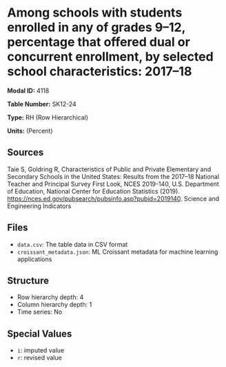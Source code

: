 # Among schools with students enrolled in any of grades 9–12, percentage that offered dual or concurrent enrollment, by selected school characteristics: 2017–18

**Modal ID:** 4118

**Table Number:** SK12-24

**Type:** RH (Row Hierarchical)

**Units:** (Percent)

## Sources

Taie S, Goldring R, Characteristics of Public and Private Elementary and Secondary Schools in the United States: Results from the 2017–18 National Teacher and Principal Survey First Look, NCES 2019-140, U.S. Department of Education, National Center for Education Statistics (2019). https://nces.ed.gov/pubsearch/pubsinfo.asp?pubid=2019140. Science and Engineering Indicators

## Files

- `data.csv`: The table data in CSV format
- `croissant_metadata.json`: ML Croissant metadata for machine learning applications

## Structure

- Row hierarchy depth: 4
- Column hierarchy depth: 1
- Time series: No

## Special Values

- `i`: imputed value
- `r`: revised value
